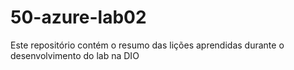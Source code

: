 # 50-azure-lab02
Este repositório contém o resumo das lições aprendidas durante o desenvolvimento do lab na DIO
